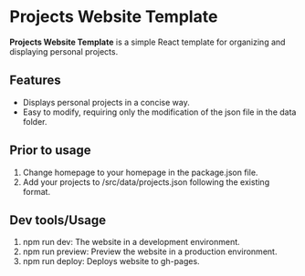 # Projects Website Template

**Projects Website Template** is a simple React template for organizing and displaying personal projects. 

## Features
- Displays personal projects in a concise way.
- Easy to modify, requiring only the modification of the json file in the data folder.

## Prior to usage
1. Change homepage to your homepage in the package.json file.
2. Add your projects to /src/data/projects.json following the existing format.

## Dev tools/Usage
1. npm run dev: The website in a development environment.
2. npm run preview: Preview the website in a production environment.
3. npm run deploy: Deploys website to gh-pages.